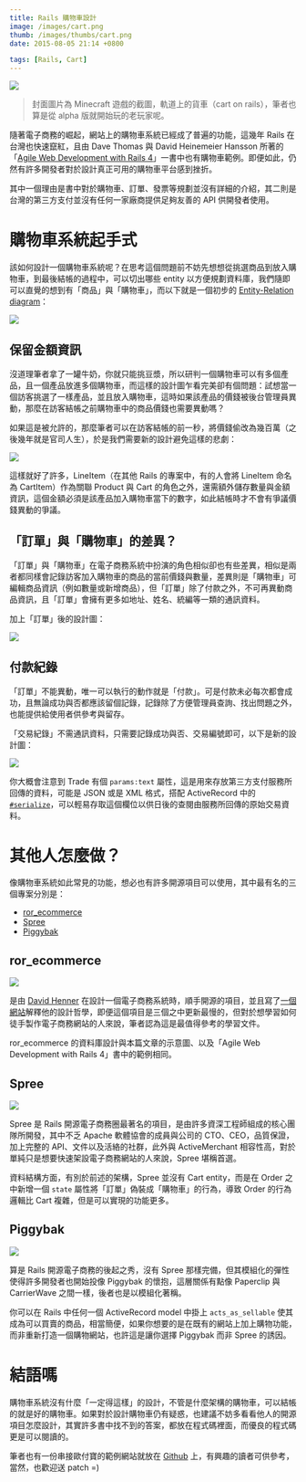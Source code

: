 ```yaml
---
title: Rails 購物車設計
image: /images/cart.png
thumb: /images/thumbs/cart.png
date: 2015-08-05 21:14 +0800

tags: [Rails, Cart]
---
```


![](/images/cart.png)

> 封面圖片為 Minecraft 遊戲的截圖，軌道上的貨車（cart on rails），筆者也算是從 alpha 版就開始玩的老玩家呢。

隨著電子商務的崛起，網站上的購物車系統已經成了普遍的功能，這幾年 Rails 在台灣也快速竄紅，且由 Dave Thomas 與 David Heinemeier Hansson 所著的「[Agile Web Development with Rails 4](https://pragprog.com/book/rails4/agile-web-development-with-rails-4)」一書中也有購物車範例。即便如此，仍然有許多開發者對於設計真正可用的購物車平台感到挫折。

其中一個理由是書中對於購物車、訂單、發票等規劃並沒有詳細的介紹，其二則是台灣的第三方支付並沒有任何一家廠商提供足夠友善的 API 供開發者使用。

# 購物車系統起手式

該如何設計一個購物車系統呢？在思考這個問題前不妨先想想從挑選商品到放入購物車，到最後結帳的過程中，可以切出哪些 entity 以方便規劃資料庫，我們隨即可以直覺的想到有「商品」與「購物車」，而以下就是一個初步的 [Entity-Relation diagram](https://www.wikiwand.com/en/Entity%E2%80%93relationship_model)：

![](/images/erd/2.png)

## 保留金額資訊

沒道理筆者拿了一罐牛奶，你就只能挑豆漿，所以研判一個購物車可以有多個產品，且一個產品放進多個購物車，而這樣的設計圖乍看完美卻有個問題：試想當一個訪客挑選了一樣產品，並且放入購物車，這時如果該產品的價錢被後台管理員異動，那麼在訪客結帳之前購物車中的商品價錢也需要異動嗎？

如果這是被允許的，那麼筆者可以在訪客結帳的前一秒，將價錢偷改為幾百萬（之後幾年就是官司人生），於是我們需要新的設計避免這樣的悲劇：

![](/images/erd/3.png)

這樣就好了許多，LineItem（在其他 Rails 的專案中，有的人會將 LineItem 命名為 CartItem）作為關聯 Product 與 Cart 的角色之外，還需額外儲存數量與金額資訊，這個金額必須是該產品加入購物車當下的數字，如此結帳時才不會有爭議價錢異動的爭議。

## 「訂單」與「購物車」的差異？

「訂單」與「購物車」在電子商務系統中扮演的角色相似卻也有些差異，相似是兩者都同樣會記錄訪客加入購物車的商品的當前價錢與數量，差異則是「購物車」可編輯商品資訊（例如數量或新增商品），但「訂單」除了付款之外，不可再異動商品資訊，且「訂單」會擁有更多如地址、姓名、統編等一類的通訊資料。

加上「訂單」後的設計圖：

![](/images/erd/5.png)

## 付款紀錄

「訂單」不能異動，唯一可以執行的動作就是「付款」。可是付款未必每次都會成功，且無論成功與否都應該留個記錄，記錄除了方便管理員查詢、找出問題之外，也能提供給使用者供參考與留存。

「交易紀錄」不需通訊資料，只需要記錄成功與否、交易編號即可，以下是新的設計圖：

![](/images/erd/7.png)

你大概會注意到 Trade 有個 `params:text` 屬性，這是用來存放第三方支付服務所回傳的資料，可能是 JSON 或是 XML 格式，搭配 ActiveRecord 中的 [`#serialize`](http://api.rubyonrails.org/classes/ActiveRecord/AttributeMethods/Serialization/ClassMethods.html#method-i-serialize)，可以輕易存取這個欄位以供日後的查閱由服務所回傳的原始交易資料。

# 其他人怎麼做？

像購物車系統如此常見的功能，想必也有許多開源項目可以使用，其中最有名的三個專案分別是：

- [ror_ecommerce](https://github.com/drhenner/ror_ecommerce)
- [Spree](https://spreecommerce.com/)
- [Piggybak](https://github.com/piggybak/piggybak)

## ror_ecommerce

![](/images/ror-ecommerce.png)

是由 [David Henner](https://github.com/drhenner) 在設計一個電子商務系統時，順手開源的項目，並且寫了[一個網站](http://www.ror-e.com/)解釋他的設計哲學，即便這個項目是三個之中更新最慢的，但對於想學習如何徒手製作電子商務網站的人來說，筆者認為這是最值得參考的學習文件。

ror_ecommerce 的資料庫設計與本篇文章的示意圖、以及「Agile Web Development with Rails 4」書中的範例相同。

## Spree

![](/images/spree.jpg)

Spree 是 Rails 開源電子商務圈最著名的項目，是由許多資深工程師組成的核心團隊所開發，其中不乏 Apache 軟體協會的成員與公司的 CTO、CEO，品質保證，加上完整的 API、文件以及活絡的社群，此外與 ActiveMerchant 相容性高，對於單純只是想要快速架設電子商務網站的人來說，Spree 堪稱首選。

資料結構方面，有別於前述的架構，Spree 並沒有 Cart entity，而是在 Order 之中新增一個 `state` 屬性將「訂單」偽裝成「購物車」的行為，導致 Order 的行為邏輯比 Cart 複雜，但是可以實現的功能更多。

## Piggybak

![](/images/piggybak.png)

算是 Rails 開源電子商務的後起之秀，沒有 Spree 那樣完備，但其模組化的彈性使得許多開發者也開始投像 Piggybak 的懷抱，這層關係有點像 Paperclip 與 CarrierWave 之間一樣，後者也是以模組化著稱。

你可以在 Rails 中任何一個 ActiveRecord model 中掛上 `acts_as_sellable` 使其成為可以買賣的商品，相當簡便，如果你想要的是在既有的網站上加上購物功能，而非重新打造一個購物網站，也許這是讓你選擇 Piggybak 而非 Spree 的誘因。

# 結語嗎

購物車系統沒有什麼「一定得這樣」的設計，不管是什麼架構的購物車，可以結帳的就是好的購物車。如果對於設計購物車仍有疑惑，也建議不妨多看看他人的開源項目怎麼設計，其實許多書中找不到的答案，都放在程式碼裡面，而優良的程式碼更是可以閱讀的。

筆者也有一份串接歐付寶的範例網站就放在 [Github](https://github.com/tonytonyjan/brainana_shop) 上，有興趣的讀者可供參考，當然，也歡迎送 patch =)
